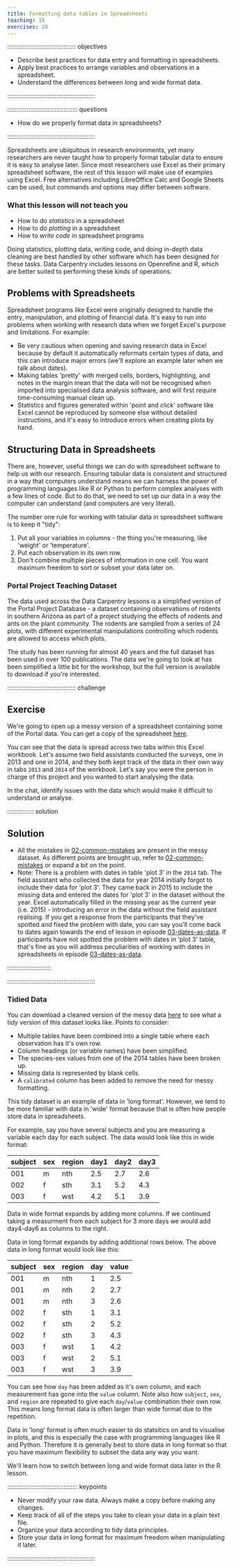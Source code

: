 ```yaml
---
title: Formatting data tables in Spreadsheets
teaching: 15
exercises: 20
---
```


::::::::::::::::::::::::::::::::::::::: objectives

- Describe best practices for data entry and formatting in spreadsheets.
- Apply best practices to arrange variables and observations in a spreadsheet.
- Understand the differences between long and wide format data.

::::::::::::::::::::::::::::::::::::::::::::::::::

:::::::::::::::::::::::::::::::::::::::: questions

- How do we properly format data in spreadsheets?

::::::::::::::::::::::::::::::::::::::::::::::::::

Spreadsheets are ubiquitous in research environments, yet many researchers are never taught how to properly format tabular data to ensure it is easy to analyse later. Since most researchers use Excel as their primary spreadsheet software, the rest of this lesson will make use of examples using Excel. Free alternatives including LibreOffice Calc and Google Sheets can be used, but commands and options may differ between software.

### What this lesson will not teach you

- How to do *statistics* in a spreadsheet
- How to do *plotting* in a spreadsheet
- How to *write code* in spreadsheet programs

Doing statistics, plotting data, writing code, and doing in-depth data cleaning are best handled by other software which has been designed for these tasks. Data Carpentry includes lessons on Openrefine and R, which are better suited to performing these kinds of operations.

## Problems with Spreadsheets

Spreadsheet programs like Excel were originally designed to handle the entry, manipulation, and plotting of financial data. It's easy to run into problems when working with research data when we forget Excel's purpose and limitations. For example:

- Be very cautious when opening and saving research data in Excel because by default it automatically reformats certain types of data, and this can introduce major errors (we'll explore an example later when we talk about dates).
- Making tables 'pretty' with merged cells, borders, highlighting, and notes in the margin mean that the data will not be recognised when imported into specialised data analysis software, and will first require time-consuming manual clean up. 
- Statistics and figures generated within 'point and click' software like Excel cannot be reproduced by someone else without detailed instructions, and it's easy to introduce errors when creating plots by hand.

## Structuring Data in Spreadsheets

There are, however, useful things we can do with spreadsheet software to help us
with our research. Ensuring tabular data is consistent and structured in a way that computers understand means we can harness the power of programming languages like R or Python to perform complex analyses with a few lines of code. But to do that, we need to set up our data in a way the computer can understand (and computers are very
literal). 

The number one rule for working with tabular data in spreadsheet software is to keep it "tidy":

1. Put all your variables in columns - the thing you're measuring, like 'weight' or 'temperature'.
2. Put each observation in its own row.
3. Don't combine multiple pieces of information in one cell. You want maximum freedom to sort or subset your data later on.

### Portal Project Teaching Dataset

The data used across the Data Carpentry lessons is a simplified version of the Portal Project Database - a dataset containing observations of rodents in southern Arizona as part of a project studying the effects of rodents and ants on the plant community. The rodents are sampled from a series of 24 plots, with different experimental manipulations controlling which rodents are allowed to access which plots.

The study has been running for almost 40 years and the full dataset has been used in over 100 publications. The data we're going to look at has been simplified a little bit for the workshop, but the full version is available to download if you're interested.  

:::::::::::::::::::::::::::::::::::::::  challenge

## Exercise

We're going to open up a messy version of a spreadsheet containing some of the Portal data. You can get a copy of the spreadsheet [here](https://ndownloader.figshare.com/files/2252083).

You can see that the data is spread across two tabs within this Excel workbook. Let's assume two field assistants conducted the surveys, one in 2013 and one in 2014, and they both kept track of the data in their own way in tabs `2013` and `2014` of the workbook. Let's say you were the person in charge of this project and you wanted to start analysing the data.

In the chat, identify issues with the data which would make it difficult to understand or analyse. 

:::::::::::::::  solution

## Solution

- All the mistakes in [02-common-mistakes](02-common-mistakes.md) are present in the messy dataset. As different points are brought up, refer to [02-common-mistakes](02-common-mistakes.md) or expand a bit on the point.
- Note: There is a problem with dates in table 'plot 3' in the `2014` tab. The field assistant who collected the data
  for year 2014 initially forgot to include their data for 'plot 3'. They came back in 2015 to include the missing data and entered the dates for 'plot 3' in the dataset without the year. Excel automatically filled in the missing year as the current year (i.e. 2015) - introducing an error in the data without the field assistant realising. If you get a response from the participants that they've spotted and fixed the problem with date, you can say you'll come back to dates again towards the end of lesson in episode [03-dates-as-data](03-dates-as-data.md). If participants have not spotted the problem with dates in 'plot 3' table, that's fine as you will address peculiarities of working with dates in spreadsheets in episode [03-dates-as-data](03-dates-as-data.md).  

:::::::::::::::::::::::::

::::::::::::::::::::::::::::::::::::::::::::::::::

### Tidied Data

You can download a cleaned version of the messy data [here](data/survey_data_spreadsheet_clean.xlsx) to see what a tidy version of this dataset looks like. Points to consider:

- Multiple tables have been combined into a single table where each observation has it's own row.
- Column headings (or variable names) have been simplified.
- The species-sex values from one of the 2014 tables have been broken up.
- Missing data is represented by blank cells.
- A `calibrated` column has been added to remove the need for messy formatting.

This tidy dataset is an example of data in 'long format'. However, we tend to be more familiar with data in 'wide' format because that is often how people store data in spreadsheets. 

For example, say you have several subjects and you are measuring a variable each day for each subject. The data would look like this in wide format:

| subject | sex | region | day1 | day2 | day3 |
| ------- | --- | ------ | ---- | ---- | ---- |
| 001     | m   | nth    | 2.5  | 2.7  | 2.6  |
| 002     | f   | sth    | 3.1  | 5.2  | 4.3  |
| 003     | f   | wst    | 4.2  | 5.1  | 3.9  |

Data in wide format expands by adding more columns. If we continued taking a measurment from each subject for 3 more days we would add day4-day6 as columns to the right. 

Data in long format expands by adding additional rows below. The above data in long format would look like this:

| subject | sex | region | day | value |
| ------- | --- | ------ | --- | ----- |
| 001     | m   | nth    | 1   | 2.5   |
| 001     | m   | nth    | 2   | 2.7   |
| 001     | m   | nth    | 3   | 2.6   |
| 002     | f   | sth    | 1   | 3.1   |
| 002     | f   | sth    | 2   | 5.2   |
| 002     | f   | sth    | 3   | 4.3   |
| 003     | f   | wst    | 1   | 4.2   |
| 003     | f   | wst    | 2   | 5.1   |
| 003     | f   | wst    | 3   | 3.9   |

You can see how `day` has been added as it's own column, and each measurement has gone into the `value` column. Note also how `subject`, `sex`, and `region` are repeated to give each `day`/`value` combination their own row. This means long format data is often larger than wide format due to the repetition. 

Data in 'long' format is often much easier to do statsitics on and to visualise in plots, and this is especially the case with programming languages like R and Python. Therefore it is generally best to store data in long format so that you have maximum flexibility to subset the data any way you want. 

We'll learn how to switch between long and wide format data later in the R lesson.

:::::::::::::::::::::::::::::::::::::::: keypoints

- Never modify your raw data. Always make a copy before making any changes.
- Keep track of all of the steps you take to clean your data in a plain text file.
- Organize your data according to tidy data principles.
- Store your data in long format for maximum freedom when manipulating it later.

::::::::::::::::::::::::::::::::::::::::::::::::::
